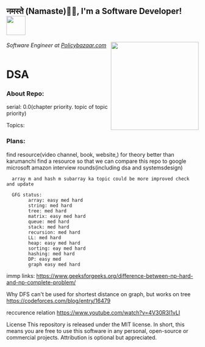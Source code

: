    <h2>नमस्ते (Namaste)🙏🏻, I'm a Software Developer! <img src="https://media.giphy.com/media/12oufCB0MyZ1Go/giphy.gif" width="50"></h2>
<img align='right' src="https://media.giphy.com/media/M9gbBd9nbDrOTu1Mqx/giphy.gif" width="230">
<p><em>Software Engineer at <a href="http://www.policybazaar.com">Policybazaar.com</a><img src="https://twowheeler.policybazaar.com/images/pb-logo-home.png" width="60" height="12"> 
</em></p>

# DSA
<h3>About Repo: 
</h2>
      serial: 0.0(chapter priority. topic of topic priority)

Topics: 
<h3>Plans: 
</h2>
      find resource(video channel, book, website,) for theory better than karumanchi
      find a resource so that we can compare this repo to google microsoft amazon interview rounds(including dsa and systemsdesign)


      array m and hash m subarray ka topic could be more improved check and update
      
      GFG status: 
            array: easy med hard
            string: med hard
            tree: med hard
            matrix: easy med hard
            queue: med hard
            stack: med hard
            recursion: med hard
            LL: med hard
            heap: easy med hard
            sorting: eay med hard
            hashing: med hard
            DP: easy med
            graph easy med hard 

immp links:
https://www.geeksforgeeks.org/difference-between-np-hard-and-np-complete-problem/

Why DFS can't be used for shortest distance on graph, but works on tree
https://codeforces.com/blog/entry/16479

reccurence relation 
https://www.youtube.com/watch?v=4V30R3I1vLI





License
This repository is released under the MIT license. In short, this means you are free to use this software in any personal, open-source or commercial projects. Attribution is optional but appreciated.
